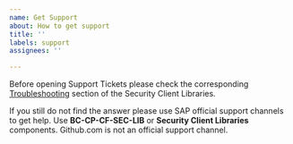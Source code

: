 ```yaml
---
name: Get Support
about: How to get support
title: ''
labels: support
assignees: ''

---
```


Before opening Support Tickets please check the corresponding [Troubleshooting](/README.md#troubleshooting) section
of the Security Client Libraries.

If you still do not find the answer please use SAP official support channels to get help. Use **BC-CP-CF-SEC-LIB** or 
**Security Client Libraries** components. Github.com is not an official support channel.


